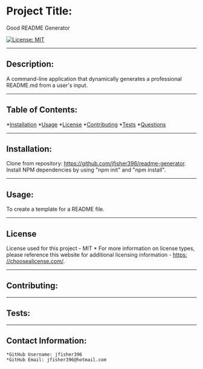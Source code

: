 
  
  # Project Title:

  Good README Generator

  [![License: MIT](https://img.shields.io/badge/License-MIT-yellow.svg)](https://opensource.org/licenses/MIT)
  
---

  ## Description:

  A command-line application that dynamically generates a professional README.md from a user's input.

  ---

  ## Table of Contents:
  *[Installation](#Installation) 
  *[Usage](#Usage)
  *[License](#License)
  *[Contributing](#Contribution)
  *[Tests](#Tests) 
  *[Questions](#Contact-Information)

---

  ## Installation:

  Clone from repository: https://github.com/jfisher396/readme-generator. Install NPM dependencies by using "npm init" and "npm install".

---

  ## Usage:

  To create a template for a README file.

---

  ## License
  License used for this project - MIT
    * For more information on license types, please reference this website
  for additional licensing information - [https: //choosealicense.com/](https://choosealicense.com/).

---

  ## Contributing:

  

---

  ## Tests:
  

---

  ## Contact Information:
    *GitHub Username: jfisher396
    *GitHub Email: jfisher396@hotmail.com
  
